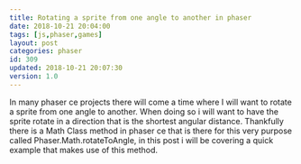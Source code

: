 ```yaml
---
title: Rotating a sprite from one angle to another in phaser
date: 2018-10-21 20:04:00
tags: [js,phaser,games]
layout: post
categories: phaser
id: 309
updated: 2018-10-21 20:07:30
version: 1.0
---
```


In many phaser ce projects there will come a time where I will want to rotate a sprite from one angle to another. When doing so i will want to have the sprite rotate in a direction that is the shortest angular distance. Thankfully there is a Math Class method in phaser ce that is there for this very purpose called Phaser.Math.rotateToAngle, in this post i will be covering a quick example that makes use of this method.

<!-- more -->

